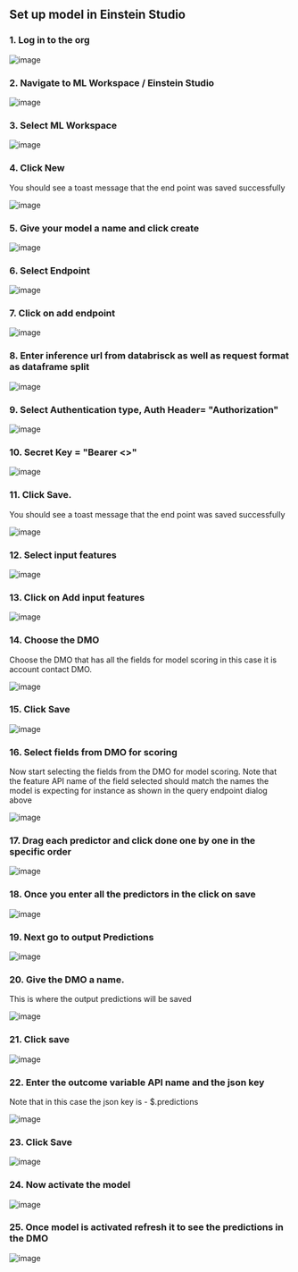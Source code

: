 ## Set up model in Einstein Studio


### 1. Log in to the org

![image](files/sfdc_byom/images/deploy_model_01.png)


### 2. Navigate to ML Workspace / Einstein Studio

![image](files/sfdc_byom/images/deploy_model_02.png)


### 3. Select ML Workspace

![image](files/sfdc_byom/images/deploy_model_03.png)


### 4. Click New

You should see a toast message that the end point was saved successfully

![image](files/sfdc_byom/images/deploy_model_04.png)


### 5. Give your model a name and click create

![image](files/sfdc_byom/images/deploy_model_05.png)


### 6. Select Endpoint

![image](files/sfdc_byom/images/deploy_model_06.png)


### 7. Click on add endpoint

![image](files/sfdc_byom/images/deploy_model_07.png)


### 8. Enter inference url from databrisck as well as request format as dataframe split

![image](files/sfdc_byom/images/deploy_model_08.png)


### 9. Select Authentication type, Auth Header= "Authorization"

![image](files/sfdc_byom/images/deploy_model_09.png)


### 10. Secret Key = "Bearer <<your personal access token from databricks>>"

![image](files/sfdc_byom/images/deploy_model_10.png)


### 11. Click Save. 

You should see a toast message that the end point was saved successfully

![image](files/sfdc_byom/images/deploy_model_11.png)


### 12. Select input features

![image](files/sfdc_byom/images/deploy_model_12.png)


### 13. Click on Add input features

![image](files/sfdc_byom/images/deploy_model_13.png)


### 14. Choose the DMO 

Choose the DMO that has all the fields for model scoring in this case it is account contact DMO.

![image](files/sfdc_byom/images/deploy_model_14.png)


### 15. Click Save

![image](files/sfdc_byom/images/deploy_model_15.png)


### 16. Select fields from DMO for scoring

Now start selecting the fields from the DMO for model scoring. Note that the feature API name of the field selected should match  the names the model is expecting for instance as shown in the query endpoint dialog above 

![image](files/sfdc_byom/images/deploy_model_16.png)


### 17. Drag each predictor and click done one by one in the specific order

![image](files/sfdc_byom/images/deploy_model_17.png)


### 18. Once you enter all the predictors in the click on save

![image](files/sfdc_byom/images/deploy_model_18.png)


### 19. Next go to output Predictions

![image](files/sfdc_byom/images/deploy_model_19.png)


### 20. Give the DMO a name.

This is where the output predictions will be saved

![image](files/sfdc_byom/images/deploy_model_20.png)


### 21. Click save

![image](files/sfdc_byom/images/deploy_model_21.png)


### 22. Enter the outcome variable API name and the json key

Note that in this case the json key is - $.predictions

![image](files/sfdc_byom/images/deploy_model_22.png)


### 23. Click Save

![image](files/sfdc_byom/images/deploy_model_23.png)


### 24. Now activate the model

![image](files/sfdc_byom/images/deploy_model_24.png)


### 25. Once model is activated refresh it to see the predictions in the DMO

![image](files/sfdc_byom/images/deploy_model_25.png)


